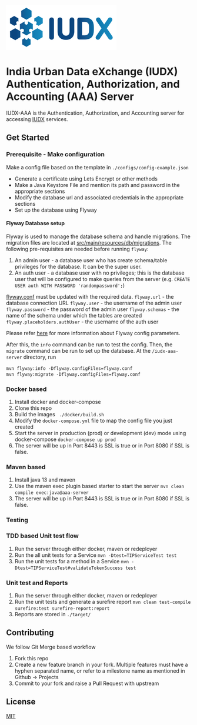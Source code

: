![IUDX](./readme/images/iudx.png)
# India Urban Data eXchange (IUDX) Authentication, Authorization, and Accounting (AAA) Server

IUDX-AAA is the Authentication, Authorization, and Accounting server for accessing [IUDX](https://www.iudx.org.in) services.

## Get Started

### Prerequisite - Make configuration
Make a config file based on the template in `./configs/config-example.json` 
- Generate a certificate using Lets Encrypt or other methods
- Make a Java Keystore File and mention its path and password in the appropriate sections
- Modify the database url and associated credentials in the appropriate sections
- Set up the database using Flyway

#### Flyway Database setup

Flyway is used to manage the database schema and handle migrations. The migration files are located at [src/main/resources/db/migrations](src/main/resources/db/migrations). The following pre-requisites are needed before running `flyway`:
1. An admin user - a database user who has create schema/table privileges for the database. It can be the super user.
2. An auth user - a database user with no privileges; this is the database user that will be configured to make queries from the server 
(e.g. `CREATE USER auth WITH PASSWORD 'randompassword';`)

[flyway.conf](flyway.conf) must be updated with the required data. 
`flyway.url` - the database connection URL
`flyway.user` - the username of the admin user
`flyway.password` - the password of the admin user
`flyway.schemas` - the name of the schema under which the tables are created
`flyway.placeholders.authUser` - the username of the auth user

Please refer [here](https://flywaydb.org/documentation/configuration/parameters/) for more information about Flyway config parameters.

After this, the `info` command can be run to test the config. Then, the `migrate` command can be run to set up the database. At the `/iudx-aaa-server` directory, run

```
mvn flyway:info -Dflyway.configFiles=flyway.conf
mvn flyway:migrate -Dflyway.configFiles=flyway.conf
```

### Docker based
1. Install docker and docker-compose
2. Clone this repo
3. Build the images 
   ` ./docker/build.sh`
4. Modify the `docker-compose.yml` file to map the config file you just created
5. Start the server in production (prod) or development (dev) mode using docker-compose 
   ` docker-compose up prod `
6. The server will be up in Port 8443 is SSL is true or in Port 8080 if SSL is false.

### Maven based
1. Install java 13 and maven
2. Use the maven exec plugin based starter to start the server 
   `mvn clean compile exec:java@aaa-server`
3. The server will be up in Port 8443 is SSL is true or in Port 8080 if SSL is false.

### Testing

### TDD based Unit test flow
1. Run the server through either docker, maven or redeployer
2. Run the all unit tests for a Service
   `mvn -Dtest=TIPServiceTest test` 
3. Run the unit tests for a method in a Service
   `mvn -Dtest=TIPServiceTest#validateTokenSuccess test` 

### Unit test and Reports
1. Run the server through either docker, maven or redeployer
2. Run the unit tests and generate a surefire report 
   `mvn clean test-compile surefire:test surefire-report:report`
3. Reports are stored in `./target/`

## Contributing
We follow Git Merge based workflow 
1. Fork this repo
2. Create a new feature branch in your fork. Multiple features must have a hyphen separated name, or refer to a milestone name as mentioned in Github -> Projects 
3. Commit to your fork and raise a Pull Request with upstream

## License
[MIT](./LICENSE)
